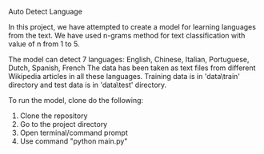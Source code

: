 Auto Detect Language

In this project, we have attempted to create a model for learning languages from the text.
We have used n-grams method for text classification with value of n from 1 to 5. 

The model can detect 7 languages: English, Chinese, Italian, Portuguese, Dutch, Spanish, French 
The data has been taken as text files from different Wikipedia articles in all these languages. 
Training data is in 'data\train' directory and test data is in 'data\test' directory.

To run the model, clone do the following:

  1. Clone the repository
  2. Go to the project directory
  3. Open terminal/command prompt
  4. Use command "python main.py"

